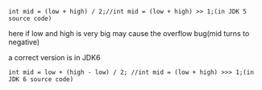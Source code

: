 ```
int mid = (low + high) / 2;//int mid = (low + high) >> 1;(in JDK 5 source code)
```

here if low and high is very big may cause the overflow bug(mid turns to negative)

a correct version is in JDK6

```
int mid = low + (high - low) / 2; //int mid = (low + high) >>> 1;(in JDK 6 source code)
```



